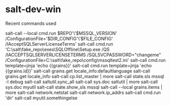 # salt-dev-win

Recent commands used

salt-call --local cmd.run $REPO'\'$MSSQL_VERSION' /ConfigurationFile='$DIR_CONFIG'\'$FILE_CONFIG'  /IAcceptSQLServerLicenseTerms'
salt-call cmd.run 'C:\salt\fake_repo\exes\SQLOffline\Setup.exe /QS /IACCEPTSQLSERVERLICENSETERMS /SQLSVCPASSWORD="changeme" /ConfigurationFile=C:\salt\fake_repo\config\mssqltest2.ini'
salt-call cmd.run template=jinja 'echo {{grains}}'
salt-call cmd.run template=jinja 'echo {{grains.id}}'
salt-call grains.get locale_info:defaultlanguage
salt-call grains.get locale_info
salt-call cp.list_master | more
salt-call state.sls mssql -l debug
salt-call saltutil.sync_all
salt-call sys.doc saltutil | more
salt-call sys.doc myutil
salt-call state.show_sls mssql
salt-call --local grains.items | more
salt-call network.netstat
salt-call network.ip_addrs
salt-call cmd.run 'dir'
salt-call myutil.somethingelse
